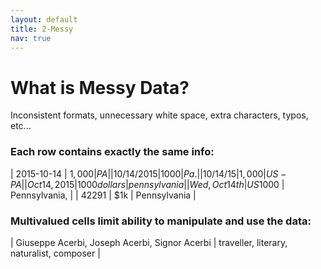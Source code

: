 ```yaml
---
layout: default
title: 2-Messy
nav: true
---
```


# What is Messy Data?

Inconsistent formats, unnecessary white space, extra characters, typos, etc...

### Each row contains exactly the same info:

| 2015-10-14 | $1,000 | PA |
| 10/14/2015 | 1000 | Pa. |
| 10/14/15 | 1,000 | US-PA |
| Oct 14, 2015 | 1000 dollars | pennsylvania |
| Wed, Oct 14th | US$1000 | Pennsylvania, |
| 42291 | $1k | Pennsylvania |

### Multivalued cells limit ability to manipulate and use the data:

| Giuseppe Acerbi, Joseph Acerbi, Signor Acerbi | traveller, literary, naturalist, composer |
